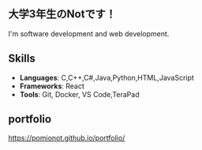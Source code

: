 ## 大学3年生のNotです！
I'm  software development and web development.

## Skills
- **Languages**: C,C++,C#,Java,Python,HTML,JavaScript
- **Frameworks**: React
- **Tools**: Git, Docker, VS Code,TeraPad

## portfolio
https://pomionot.github.io/portfolio/
